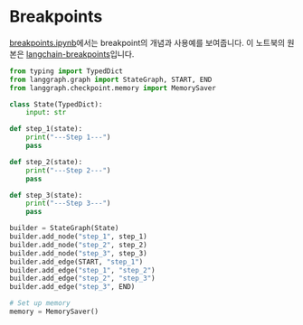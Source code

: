 # Breakpoints

[breakpoints.ipynb](./agent/breakpoints.ipynb)에서는 breakpoint의 개념과 사용예를 보여줍니다. 이 노트북의 원본은 [langchain-breakpoints](https://langchain-ai.github.io/langgraph/how-tos/human_in_the_loop/breakpoints/)입니다. 

```python
from typing import TypedDict
from langgraph.graph import StateGraph, START, END
from langgraph.checkpoint.memory import MemorySaver

class State(TypedDict):
    input: str

def step_1(state):
    print("---Step 1---")
    pass

def step_2(state):
    print("---Step 2---")
    pass

def step_3(state):
    print("---Step 3---")
    pass

builder = StateGraph(State)
builder.add_node("step_1", step_1)
builder.add_node("step_2", step_2)
builder.add_node("step_3", step_3)
builder.add_edge(START, "step_1")
builder.add_edge("step_1", "step_2")
builder.add_edge("step_2", "step_3")
builder.add_edge("step_3", END)

# Set up memory
memory = MemorySaver()
